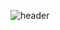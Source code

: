 ![header](https://capsule-render.vercel.app/api?type=waving&color=gradient&customColorList=10,11,12,30&height=300&section=header&text=yakcom&fontSize=80&fontAlignY=35&animation=fadeIn&desc=Ilya%20Miller&&fontColor=0d1117)


